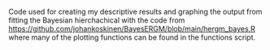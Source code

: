 Code used for creating my descriptive results and graphing the output from fitting the Bayesian hierchachical with the code from https://github.com/johankoskinen/BayesERGM/blob/main/hergm_bayes.R where many of the plotting functions can be found in the functions script.

